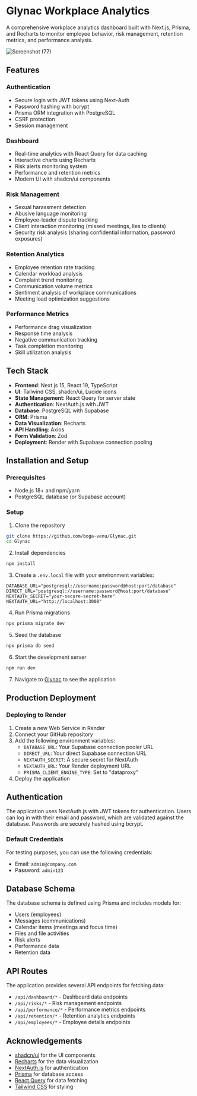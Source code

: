# Glynac Workplace Analytics

A comprehensive workplace analytics dashboard built with Next.js, Prisma, and Recharts to monitor employee behavior, risk management, retention metrics, and performance analysis.

![Screenshot (77)](https://github.com/user-attachments/assets/1d286791-d7b3-4d49-bead-6d51c6a4de45)

## Features

### Authentication
- Secure login with JWT tokens using Next-Auth
- Password hashing with bcrypt
- Prisma ORM integration with PostgreSQL
- CSRF protection
- Session management

### Dashboard
- Real-time analytics with React Query for data caching
- Interactive charts using Recharts
- Risk alerts monitoring system
- Performance and retention metrics
- Modern UI with shadcn/ui components

### Risk Management
- Sexual harassment detection
- Abusive language monitoring
- Employee-leader dispute tracking
- Client interaction monitoring (missed meetings, lies to clients)
- Security risk analysis (sharing confidential information, password exposures)

### Retention Analytics
- Employee retention rate tracking
- Calendar workload analysis
- Complaint trend monitoring
- Communication volume metrics
- Sentiment analysis of workplace communications
- Meeting load optimization suggestions

### Performance Metrics
- Performance drag visualization
- Response time analysis
- Negative communication tracking
- Task completion monitoring
- Skill utilization analysis

## Tech Stack

- **Frontend**: Next.js 15, React 19, TypeScript
- **UI**: Tailwind CSS, shadcn/ui, Lucide icons
- **State Management**: React Query for server state
- **Authentication**: NextAuth.js with JWT
- **Database**: PostgreSQL with Supabase
- **ORM**: Prisma
- **Data Visualization**: Recharts
- **API Handling**: Axios
- **Form Validation**: Zod
- **Deployment**: Render with Supabase connection pooling

## Installation and Setup

### Prerequisites
- Node.js 18+ and npm/yarn
- PostgreSQL database (or Supabase account)

### Setup
1. Clone the repository
```bash
git clone https://github.com/boga-venu/Glynac.git
cd Glynac
```

2. Install dependencies
```bash
npm install
```

3. Create a `.env.local` file with your environment variables:
```
DATABASE_URL="postgresql://username:password@host:port/database"
DIRECT_URL="postgresql://username:password@host:port/database"
NEXTAUTH_SECRET="your-secure-secret-here"
NEXTAUTH_URL="http://localhost:3000"
```

4. Run Prisma migrations
```bash
npx prisma migrate dev
```

5. Seed the database
```bash
npx prisma db seed
```

6. Start the development server
```bash
npm run dev
```

7. Navigate to [Glynac](https://workspace-analytics-381y.onrender.com/) to see the application

## Production Deployment

### Deploying to Render

1. Create a new Web Service in Render
2. Connect your GitHub repository
3. Add the following environment variables:
   - `DATABASE_URL`: Your Supabase connection pooler URL
   - `DIRECT_URL`: Your direct Supabase connection URL
   - `NEXTAUTH_SECRET`: A secure secret for NextAuth
   - `NEXTAUTH_URL`: Your Render deployment URL
   - `PRISMA_CLIENT_ENGINE_TYPE`: Set to "dataproxy"
4. Deploy the application

## Authentication

The application uses NextAuth.js with JWT tokens for authentication. Users can log in with their email and password, which are validated against the database. Passwords are securely hashed using bcrypt.

### Default Credentials

For testing purposes, you can use the following credentials:
- Email: `admin@company.com`
- Password: `admin123`

## Database Schema

The database schema is defined using Prisma and includes models for:

- Users (employees)
- Messages (communications)
- Calendar items (meetings and focus time)
- Files and file activities
- Risk alerts
- Performance data
- Retention data

## API Routes

The application provides several API endpoints for fetching data:

- `/api/dashboard/*` - Dashboard data endpoints
- `/api/risks/*` - Risk management endpoints
- `/api/performance/*` - Performance metrics endpoints
- `/api/retention/*` - Retention analytics endpoints
- `/api/employees/*` - Employee details endpoints

## Acknowledgements

- [shadcn/ui](https://ui.shadcn.com/) for the UI components
- [Recharts](https://recharts.org/en-US/) for the data visualization
- [NextAuth.js](https://next-auth.js.org/) for authentication
- [Prisma](https://www.prisma.io/) for database access
- [React Query](https://tanstack.com/query/latest) for data fetching
- [Tailwind CSS](https://tailwindcss.com/) for styling
